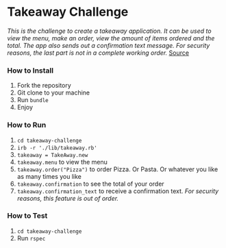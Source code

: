 # Takeaway Challenge
_This is the challenge to create a takeaway application. It can be used to view the menu, make an order, view the amount of items ordered and the total. The app also sends out a confirmation text message. For security reasons, the last part is not in a complete working order._
[Source](https://github.com/makersacademy/takeaway-challenge)

### How to Install
1. Fork the repository
2. Git clone to your machine
3. Run `bundle`
4. Enjoy

### How to Run
1. `cd takeaway-challenge`
2. `irb -r './lib/takeaway.rb'`
3. `takeaway = TakeAway.new`
4. `takeaway.menu` to view the menu
5. `takeaway.order("Pizza")` to order Pizza. Or Pasta. Or whatever you like as many times you like
6. `takeaway.confirmation` to see the total of your order
7. `takeaway.confirmation_text` to receive a confirmation text. _For security reasons, this feature is out of order._

### How to Test
1. `cd takeaway-challenge`
2. Run `rspec`
